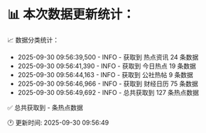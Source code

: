 📊 本次数据更新统计：
==========================

📈 数据分类统计：
- 2025-09-30 09:56:39,500 - INFO - 获取到 热点资讯 24 条数据
- 2025-09-30 09:56:41,390 - INFO - 获取到 今日热点 19 条数据
- 2025-09-30 09:56:44,163 - INFO - 获取到 公社热帖 9 条数据
- 2025-09-30 09:56:46,966 - INFO - 获取到 财经日历 75 条数据
- 2025-09-30 09:56:49,692 - INFO - 总共获取到 127 条热点数据

✅ 总共获取到 - 条热点数据

🕐 更新时间: 2025-09-30 09:56:49
